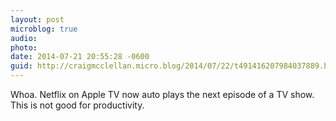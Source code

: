 ```yaml
---
layout: post
microblog: true
audio: 
photo: 
date: 2014-07-21 20:55:28 -0600
guid: http://craigmcclellan.micro.blog/2014/07/22/t491416207984037889.html
---
```

Whoa. Netflix on Apple TV now auto plays the next episode of a TV show. This is not good for productivity.
